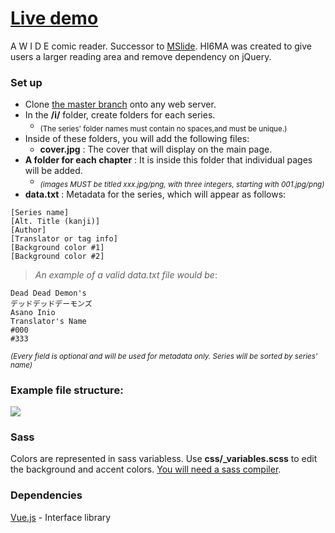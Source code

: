 # <a href="https://m3ow.moe">Live demo</a>

A W I D E comic reader. Successor to <a href="/bersLucas/MSlide">MSlide</a>.
HI6MA was created to give users a larger reading area and remove dependency on jQuery.

### Set up

* Clone [the master branch](https://github.com/bersLucas/HI6MA/archive/master.zip) onto any web server.
* In the **/i/** folder, create folders for each series.
  * <sub>(The series' folder names must contain no spaces,and must be unique.)</sub>
* Inside of these folders, you will add the following files:
  * **cover.jpg** : The cover that will display on the main page.
 * **A folder for each chapter** : It is inside this folder that individual pages will be added.
    * <sub>*(images MUST be titled xxx.jpg/png, with three integers, starting with 001.jpg/png)*</sub>
  * **data.txt** : Metadata for the series, which will appear as follows:
```
[Series name]
[Alt. Title (kanji)]
[Author]
[Translator or tag info]
[Background color #1]
[Background color #2]
```
> *An example of a valid data.txt file would be*:

```
Dead Dead Demon's
デッドデッドデーモンズ
Asano Inio
Translator's Name
#000
#333
```
<sub>*(Every field is optional and will be used for metadata only. Series will be sorted by series' name)*</sub>

### Example file structure:
<img src="https://cloud.githubusercontent.com/assets/3892772/19536607/aba5b538-961a-11e6-901b-a7ba8085b9af.png"/>

### Sass
Colors are represented in sass variabless. Use **css/_variables.scss** to edit the background and accent colors. <a href="http://sass-lang.com/">You will need a sass compiler</a>.

### Dependencies 
<a href="https://github.com/vuejs/vue">Vue.js</a> - Interface library
